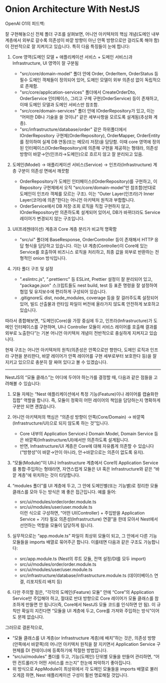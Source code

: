 # Onion Architecture With NestJS

OpenAI O1의 피드백:

잘 구현해놓으신 전체 폴더 구조를 살펴보면, 어니언 아키텍처의 핵심 개념(도메인 내부계층에서 외부로 갈수록 의존성이 바깥 방향이 아닌 안쪽 방향으로만 걸리도록 해야 함)이 전반적으로 잘 지켜지고 있습니다. 특히 다음 특징들이 눈에 띕니다:

1. Core 영역(도메인 모델 + 애플리케이션 서비스 + 도메인 서비스)과 Infrastructure, UI 영역이 잘 구분됨

   - "src/core/domain-model" 폴더 안에 Order, OrderItem, OrderStatus 등 필수 도메인 객체들이 정의되어 있어, 도메인 모델이 외부 의존성 없이 독립적으로 존재함.
   - "src/core/application-services" 폴더에서 CreateOrderDto, OrderService 인터페이스, 그리고 구체 구현(OrderService) 등이 존재하고, 이때 도메인 모델과 도메인 서비스만 참조함.
   - "src/core/domain-services" 폴더 안에 IOrderRepository가 있고, 이는 “어떠한 DB나 기술을 쓸 것이냐” 같은 세부사항을 모르도록 설계됨(추상화 계층).
   - "src/infrastructure/database/order" 같은 하위폴더에서 IOrderRepository 구현체(OrderRepository), OrderMapper, OrderEntity를 정의하여 실제 DB 연동(또는 메모리 저장)을 담당함. 이때 core 영역에 정의된 인터페이스(IOrderRepository)에 의존해 구현을 제공하는 형태라, 의존성 방향이 바깥→안(인프라→도메인)으로 흐르지 않고 잘 분리되고 있음.

2. 도메인(Model) → 애플리케이션 서비스(Service) → 인프라(Infrastructure) 계층 구분이 의존성 면에서 깨끗함

   - OrderRepository가 도메인 인터페이스(IOrderRepository)를 구현하고, 이 Repository 구현체에서 오직 “src/core/domain-model”만 참조함(반대로 도메인이 인프라 객체를 모르는 구조). 이는 “Outer Layer(인프라)가 Inner Layer(코어)에 의존”한다는 어니언 아키텍처 원칙과 부합합니다.
   - OrderService에서 DB 저장·조회 로직을 직접 구현하지 않고, IOrderRepository만 의존하도록 설계되어 있어서, DB가 바뀌더라도 Service 레이어가 변경되지 않는 구조입니다.

3. UI(프레젠테이션) 계층과 Core 계층 분리가 비교적 명확함

   - "src/ui" 폴더에 BaseResponse, OrderController 등이 존재해서 HTTP 응답 형식을 담당하고 있습니다. 이는 UI 계층(Controller)이 Core에 있는 Service를 호출하여 비즈니스 로직을 처리하고, 최종 값을 외부로 반환하는 전형적인 onion 방식입니다.

4. 기타 폴더 구조 및 설정
   - ".eslintrc.js", ".prettierrc" 등 ESLint, Prettier 설정이 잘 분리되어 있고, "package.json" 스크립트들도 nest build, test 등 표준 명령을 잘 설정하여 협업 및 유지보수에 편리하게 구성되어 있습니다.
   - .gitignore도 dist, node_modules, coverage 등을 잘 걸러주도록 설정되어 있어, 빌드 산출물과 런타임 파일이 버전에 올라가지 않도록 안전하게 보호하고 있습니다.

따라서 종합해보면, “도메인(Core)을 가장 중심에 두고, 인프라(Infrastructure)가 도메인 인터페이스를 구현하며, UI나 Controller 모듈이 서비스 레이어를 호출해 결과를 외부로 노출한다”는 기본 어니언 아키텍처 개념이 전반적으로 충실하게 지켜지고 있습니다.

현재 구조는 어니언 아키텍처의 원칙(의존성은 안쪽으로만 향한다, 도메인 로직과 인프라 구현을 분리한다, 바깥 레이어가 안쪽 레이어를 구현 세부로부터 보호한다 등)을 잘 지키고 있으므로 충분히 잘 짜여 있다고 볼 수 있겠습니다.

---

NestJS의 “모듈 클래스”는 어디에 두어야 하는가를 결정할 때, 다음과 같은 점들을 고려해볼 수 있습니다:

1. 모듈 자체는 “Nest 애플리케이션에서 특정 기능(Feature)이나 레이어를 캡슐화한 집합” 역할을 합니다. 즉, 모듈이 정확히 어떤 레이어의 책임을 담당하는지 명확하게 구분만 되면 괜찮습니다.

2. 어니언 아키텍처의 핵심은 “의존성 방향이 안쪽(Core/Domain) → 바깥쪽(Infrastructure/UI)으로 되지 않도록 하는 것”입니다.

   - Core 내부의 Application Service나 Domain Model, Domain Service 등은 바깥쪽(Infrastructure/UI)에서만 의존하도록 설계됩니다.
   - 반면, Infrastructure/UI 계층은 Core에 대해 자유롭게 의존할 수 있습니다(“방향성”이 바깥→안이 아니라, 안→바깥으로는 의존이 없도록 유지).

3. “모듈(Module)”이 UI나 Infrastructure 계층에서 Core의 Application Service를 통합·주입하는 형태라면, 자연스럽게 모듈은 UI 혹은 Infrastructure와 같은 “바깥 계층”에 위치하는 것이 타당합니다.

4. “modules 폴더”를 UI 계층에 두고, 그 안에 도메인별(또는 기능별)로 정리한 모듈 클래스를 모아 두는 방식은 꽤 좋은 접근입니다. 예를 들어:

   - src/ui/modules/order/order.module.ts
   - src/ui/modules/user/user.module.ts  
     이런 식으로 구성하면, “어떤 UI(Controller) + 주입받을 Application Service + 기타 필요 의존성(Infrastructure) 연결”을 한데 모아서 Nest에서 선언하는 역할을 모듈이 담당하게 됩니다.

5. 실무적으로는 “app.module.ts” 파일이 최상위 모듈이 되고, 그 안에서 다른 기능 모듈들을 imports 배열로 묶어주곤 합니다. 이를테면 다음과 같은 구조도 가능합니다:

   - src/app.module.ts (Nest의 루트 모듈, 전역 설정/DI를 모두 import)
   - src/ui/modules/order/order.module.ts
   - src/ui/modules/user/user.module.ts
   - src/infrastructure/database/infrastructure.module.ts (데이터베이스 연결, 리포지토리 배치 등)

6. 다만 주의할 점은, “각각의 도메인(Feature) 모듈” 안에 “Core”의 Application Service만 주입해야 하고, 절대로 반대 방향으로 Core 레이어가 모듈 클래스를 참조하게 만들면 안 됩니다(즉, Core에서 NestJS 모듈 코드를 인식하면 안 됨). 이 규칙만 확실히 지킨다면 “모듈을 UI 계층에 두고, Core를 가져와 주입하는 방식”이어도 문제 없습니다.

그러므로 결론적으로,

- “모듈 클래스를 UI 계층(or Infrastructure 계층)에 배치”하는 것은, 의존성 방향(안쪽에서 바깥쪽)의 어니언 아키텍처 원칙을 잘 지키면서 Application Service 구현체를 DI 컨테이너에 등록하기에 적절한 방법입니다.
- “src/ui/modules” 폴더를 두고, 기능(도메인) 단위별 모듈을 만들어 관리하면, “어떤 컨트롤러가 어떤 서비스를 쓰는지” 한눈에 파악하기 좋아집니다.
- 위 방식으로 AppModule이 최상위에서 각 도메인 모듈들을 imports 배열로 불러오게끔 하면, Nest 애플리케이션 구성이 훨씬 명료해질 것입니다.
